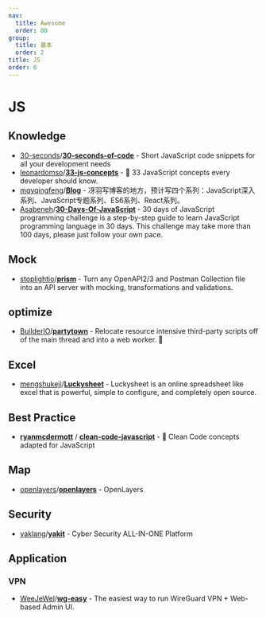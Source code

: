```yaml
---
nav:
  title: Awesome
  order: 80
group:
  title: 基本
  order: 2
title: JS
order: 6
---
```


# JS

## Knowledge

- [30-seconds](https://github.com/30-seconds?type=source)/**[30-seconds-of-code](https://github.com/30-seconds/30-seconds-of-code)** - Short JavaScript code snippets for all your development needs
- [leonardomso](https://github.com/leonardomso)/**[33-js-concepts](https://github.com/leonardomso/33-js-concepts)** - 📜 33 JavaScript concepts every developer should know.
- [mqyqingfeng](https://github.com/mqyqingfeng)/**[Blog](https://github.com/mqyqingfeng/Blog)** - 冴羽写博客的地方，预计写四个系列：JavaScript深入系列、JavaScript专题系列、ES6系列、React系列。
- [Asabeneh](https://github.com/Asabeneh)/**[30-Days-Of-JavaScript](https://github.com/Asabeneh/30-Days-Of-JavaScript)** - 30 days of JavaScript programming challenge is a step-by-step guide to learn JavaScript programming language in 30 days. This challenge may take more than 100 days, please just follow your own pace.

## Mock

- [stoplightio](https://github.com/stoplightio?type=source)/**[prism](https://github.com/stoplightio/prism)** - Turn any OpenAPI2/3 and Postman Collection file into an API server with mocking, transformations and validations.

## optimize

- [BuilderIO](https://github.com/BuilderIO?type=source)/**[partytown](https://github.com/BuilderIO/partytown)** - Relocate resource intensive third-party scripts off of the main thread and into a web worker. 🎉

## Excel

- [mengshukeji](https://github.com/mengshukeji)/**[Luckysheet](https://github.com/mengshukeji/Luckysheet)** - Luckysheet is an online spreadsheet like excel that is powerful, simple to configure, and completely open source.

## Best Practice

- [**ryanmcdermott**](https://github.com/ryanmcdermott/) / [**clean-code-javascript**](https://github.com/ryanmcdermott/clean-code-javascript/) - 🛁 Clean Code concepts adapted for JavaScript

## Map

- [openlayers](https://github.com/openlayers?type=source)/**[openlayers](https://github.com/openlayers/openlayers)** - OpenLayers

## Security

- [yaklang](https://github.com/yaklang?type=source)/**[yakit](https://github.com/yaklang/yakit)** - Cyber Security ALL-IN-ONE Platform

## Application

### VPN

- [WeeJeWel](https://github.com/WeeJeWel)/**[wg-easy](https://github.com/WeeJeWel/wg-easy)** - The easiest way to run WireGuard VPN + Web-based Admin UI.
